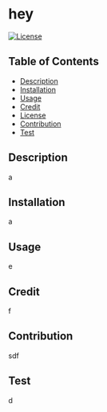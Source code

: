 # hey
[![License](https://img.shields.io/badge/License-Apache%202.0-blue.svg)](https://opensource.org/licenses/Apache-2.0)
## Table of Contents
- [Description](#description)
- [Installation](#intallation)
- [Usage](#usage)
- [Credit](#credit)
- [License](#license)
- [Contribution](#contribution)
- [Test](#test)

## Description
a

## Installation
a

## Usage
e

## Credit
f

## Contribution
sdf

## Test
d

